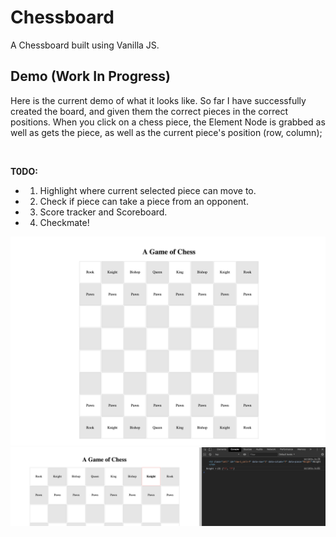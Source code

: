 # Chessboard

A Chessboard built using Vanilla JS.

## Demo (Work In Progress)

Here is the current demo of what it looks like. So far I have successfully created the board, and given them the correct pieces in the correct positions. When you click on a chess piece, the Element Node is grabbed as well as gets the piece, as well as the current piece's position (row, column);

<br>

**T0DO:**
 - 1. Highlight where current selected piece can move to.
 - 2. Check if piece can take a piece from an opponent.
 - 3. Score tracker and Scoreboard.
 - 4. Checkmate!

![demo](https://github.com/ArelySkywalker/Chess-Board/blob/master/demo.png)
![demo2](https://github.com/ArelySkywalker/Chess-Board/blob/master/demo_2.png)